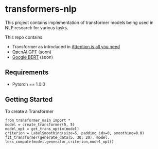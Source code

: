 # transformers-nlp
This project contains implementation of transformer models being used in NLP research for various tasks.

This repo contains
- Transformer as introduced in [Attention is all you need](https://arxiv.org/abs/1706.03762)
- [OpenAI GPT](https://blog.openai.com/language-unsupervised/) (soon)
- [Google BERT](https://arxiv.org/abs/1810.04805) (soon)

## Requirements
- Pytorch == 1.0.0

## Getting Started
To create  a Transformer
```
from transformer_main import *   
model = create_transformer(5, 5)
model_opt = get_trans_optim(model)
criterion = LabelSmoothing(size=5, padding_idx=0, smoothing=0.0)
fit_transformer(generate_data(5, 30, 20), model, loss_compute(model.generator,criterion,model_opt))
```

